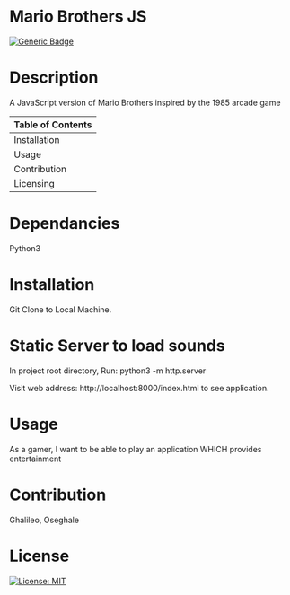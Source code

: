 
 
  # Mario Brothers JS
 
  [![Generic Badge](https://img.shields.io/badge/User-%20O%20s%20e%20-blueviolet.svg)](https://github.com/Ghalileo)
  
  # Description 

  A JavaScript version of Mario Brothers inspired by the 1985 arcade game 

  Table of Contents |
  ----------------- |
  Installation |
  Usage |
  Contribution |
  Licensing |
  
  # Dependancies 
  Python3

  # Installation 
  Git Clone to Local Machine. 

  # Static Server to load sounds
  In project root directory, Run: python3 -m http.server 

  Visit web address: http://localhost:8000/index.html to see application.  

  

  # Usage 
  As a gamer, I want to be able to play an application WHICH provides entertainment 

  # Contribution 
  Ghalileo, Oseghale

  # License 
  [![License: MIT](https://img.shields.io/badge/License-MIT-green.svg)](https://opensource.org/licenses/MIT)
 
  